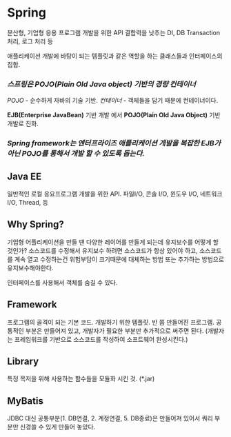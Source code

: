 # Spring
분산형, 기업형 응용 프로그램 개발을 위한 API
결합력을 낮추는 DI, DB Transaction 처리, 로그 처리 등

애플리케이션 개발에 바탕이 되는 템플릿과 같은 역할을 하는 클래스들과 인터페이스의 집합.

### ***스프링은 POJO(Plain Old Java object) 기반의 경량 컨테이너***
*POJO* - 순수하게 자바의 기술 기반.
*컨테이너* - 객체들을 담기 때문에 컨테이너이다.

**EJB(Enterprise JavaBean)** 기반 개발 에서 **POJO(Plain Old Java Object)** 기반 개발로 진화.

### ***Spring framework는 엔터프라이즈 애플리케이션 개발을 복잡한 EJB가 아닌 POJO를 통해서 개발 할 수 있도록 돕는다.***

## Java EE
일반적인 로컬 응요프로그램 개발을 위한 API. 파일I/O, 콘솔 I/O, 윈도우 I/O, 네트워크 I/O, Thread, 등

## Why Spring? 
기업형 어플리케이션을 만들 땐 다양한 레이어를 만들게 되는데 유지보수를 어떻게 할 것인가? 소스코드를 수정해서 유지보수 하려면 소스코드가 항상 있어야 하고, 소스코드를 계속 열고 수정하는건 위험부담이 크기때문에 대체하는 방법 또는 추가하는 방법으로 유지보수해야한다.

인터페이스를 사용해서 객체를 숨길 수 있다.

## Framework
프로그램의 골격이 되는 기본 코드. 개발하기 위한 템플릿. 반 쯤 만들어진 프로그램.
공통적인 부분은 만들어져 있고, 개발자가 필요한 부분만 추가적으로 써주면 된다.
(개발자는 프레임워크를 기반으로 소스코드를 작성하여 소프트웨어 완성시킨다.)

## Library
특정 목저을 위해 사용하는 함수들을 모듈화 시킨 것. (*.jar)

## MyBatis
JDBC 대신 공통부분(1. DB연결, 2. 계정연결, 5. DB종료)은 만들어져 있어서 쿼리 부분만 신경쓸 수 있게 만들어 놓았다.
